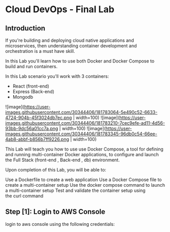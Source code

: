 # Cloud DevOps - Final Lab

## Introduction

If you're building and deploying cloud native applications and microservices, then understanding container development and orchestration is a must have skill.

In this Lab you'll learn how to use both Docker and Docker Compose to build and run containers.

In this Lab scenario you'll work with 3 containers:

* React (front-end)
* Express (Back-end)
* Mongodb

![image](https://user-images.githubusercontent.com/30344406/181783064-5e490c52-6633-4724-904b-45f3024db7ec.png | width=100)
![image](https://user-images.githubusercontent.com/30344406/181783210-7cec9efe-ad11-4d56-93bb-9dc56a01cc7a.png | width=100)
![image](https://user-images.githubusercontent.com/30344406/181783345-96db0c54-66ee-4ab8-abbf-b856b7ff9226.png | width=100)



This Lab will teach you how to use use Docker Compose, a tool for defining and running multi-container Docker applications, to configure and launch the Full Stack (front-end , Back-end , db) environment.


Upon completion of this Lab, you will be able to:

Use a Dockerfile to create a web application
Use a Docker Compose file to create a multi-container setup
Use the docker compose command to launch a multi-container setup
Test and validate the container setup using the curl command


## Step [1]: Login to AWS Console

login to aws console using the following credentials:
